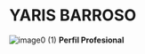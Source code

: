 # YARIS BARROSO
![image0 (1)](https://user-images.githubusercontent.com/126476940/221581132-612abe11-90bb-452f-bc42-bd2d6b41ecea.jpeg)
**Perfil Profesional**
